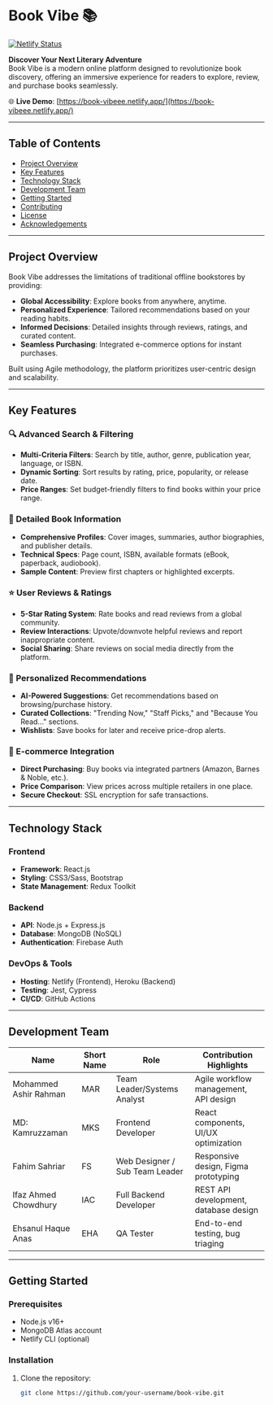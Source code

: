 # Book Vibe 📚

[![Netlify Status](https://api.netlify.com/api/v1/badges/YOUR_DEPLOY_ID_HERE/deploy-status)](https://app.netlify.com/sites/book-vibeee/deploys)

**Discover Your Next Literary Adventure**  
Book Vibe is a modern online platform designed to revolutionize book discovery, offering an immersive experience for readers to explore, review, and purchase books seamlessly.

🌐 **Live Demo**: [https://book-vibeee.netlify.app/](https://book-vibeee.netlify.app/)

---

## Table of Contents
- [Project Overview](#project-overview)
- [Key Features](#key-features)
- [Technology Stack](#technology-stack)
- [Development Team](#development-team)
- [Getting Started](#getting-started)
- [Contributing](#contributing)
- [License](#license)
- [Acknowledgements](#acknowledgements)

---

## Project Overview

Book Vibe addresses the limitations of traditional offline bookstores by providing:
- **Global Accessibility**: Explore books from anywhere, anytime.
- **Personalized Experience**: Tailored recommendations based on your reading habits.
- **Informed Decisions**: Detailed insights through reviews, ratings, and curated content.
- **Seamless Purchasing**: Integrated e-commerce options for instant purchases.

Built using Agile methodology, the platform prioritizes user-centric design and scalability.

---

## Key Features

### 🔍 Advanced Search & Filtering
- **Multi-Criteria Filters**: Search by title, author, genre, publication year, language, or ISBN.
- **Dynamic Sorting**: Sort results by rating, price, popularity, or release date.
- **Price Ranges**: Set budget-friendly filters to find books within your price range.

### 📖 Detailed Book Information
- **Comprehensive Profiles**: Cover images, summaries, author biographies, and publisher details.
- **Technical Specs**: Page count, ISBN, available formats (eBook, paperback, audiobook).
- **Sample Content**: Preview first chapters or highlighted excerpts.

### ⭐ User Reviews & Ratings
- **5-Star Rating System**: Rate books and read reviews from a global community.
- **Review Interactions**: Upvote/downvote helpful reviews and report inappropriate content.
- **Social Sharing**: Share reviews on social media directly from the platform.

### 🎯 Personalized Recommendations
- **AI-Powered Suggestions**: Get recommendations based on browsing/purchase history.
- **Curated Collections**: "Trending Now," "Staff Picks," and "Because You Read..." sections.
- **Wishlists**: Save books for later and receive price-drop alerts.

### 🛒 E-commerce Integration
- **Direct Purchasing**: Buy books via integrated partners (Amazon, Barnes & Noble, etc.).
- **Price Comparison**: View prices across multiple retailers in one place.
- **Secure Checkout**: SSL encryption for safe transactions.

---

## Technology Stack

### Frontend
- **Framework**: React.js
- **Styling**: CSS3/Sass, Bootstrap
- **State Management**: Redux Toolkit

### Backend
- **API**: Node.js + Express.js
- **Database**: MongoDB (NoSQL)
- **Authentication**: Firebase Auth

### DevOps & Tools
- **Hosting**: Netlify (Frontend), Heroku (Backend)
- **Testing**: Jest, Cypress
- **CI/CD**: GitHub Actions

---

## Development Team

| Name                     | Short Name | Role                                  | Contribution Highlights              |
|--------------------------|------------|---------------------------------------|---------------------------------------|
| Mohammed Ashir Rahman    | MAR        | Team Leader/Systems Analyst          | Agile workflow management, API design|
| MD: Kamruzzaman          | MKS        | Frontend Developer                   | React components, UI/UX optimization |
| Fahim Sahriar            | FS         | Web Designer / Sub Team Leader       | Responsive design, Figma prototyping |
| Ifaz Ahmed Chowdhury     | IAC        | Full Backend Developer               | REST API development, database design|
| Ehsanul Haque Anas       | EHA        | QA Tester                            | End-to-end testing, bug triaging     |

---

## Getting Started

### Prerequisites
- Node.js v16+
- MongoDB Atlas account
- Netlify CLI (optional)

### Installation
1. Clone the repository:
   ```bash
   git clone https://github.com/your-username/book-vibe.git
